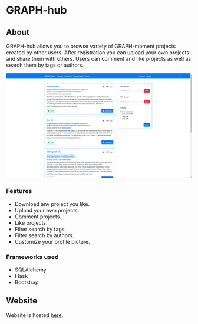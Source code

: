 # GRAPH-hub
## About
GRAPH-hub allows you to browse variety of GRAPH-moment projects created by other users. 
After registration you can upload your own projects and share them with others. 
Users can comment and like projects as well as search them by tags or authors.

<kbd>
    <img src="img/scr.png">
</kbd>

### Features
- Download any project you like.
- Upload your own projects.
- Comment projects.
- Like projects.
- Filter search by tags.
- Filter search by authors.
- Customize your profile picture.

### Frameworks used
- SQLAlchemy
- Flask
- Bootstrap

## Website
Website is hosted [here](http://40.113.65.249/).
